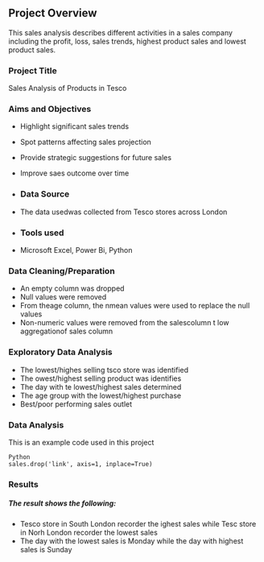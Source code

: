 ## Project Overview
This sales analysis describes different activities in a sales company including the profit, loss, sales trends, highest product sales and lowest product sales.

### Project Title
Sales Analysis of Products in Tesco

### Aims and Objectives
- Highlight significant sales trends
- Spot patterns affecting sales projection
- Provide strategic suggestions for future sales
- Improve saes outcome over time

- ### Data Source
- The data usedwas collected from Tesco stores across London

- ### Tools used
- Microsoft Excel, Power Bi, Python

### Data Cleaning/Preparation
- An empty column was dropped
- Null values were removed
- From theage column, the nmean values were used to replace the null values
- Non-numeric values were removed from the salescolumn t low aggregationof sales column

### Exploratory Data Analysis
- The lowest/highes selling tsco store was identified
- The owest/highest selling product was identifies
- The day with te lowest/highest sales determined
- The age group with the lowest/highest purchase
- Best/poor performing sales outlet

### Data Analysis
This is an example code used in this project

```
Python
sales.drop('link', axis=1, inplace=True)
```
### Results
##### The result shows the following:
- Tesco store in South London recorder the ighest sales while Tesc store in Norh London recorder the lowest sales
- The day with the lowest sales is Monday while the day with highest sales is Sunday

